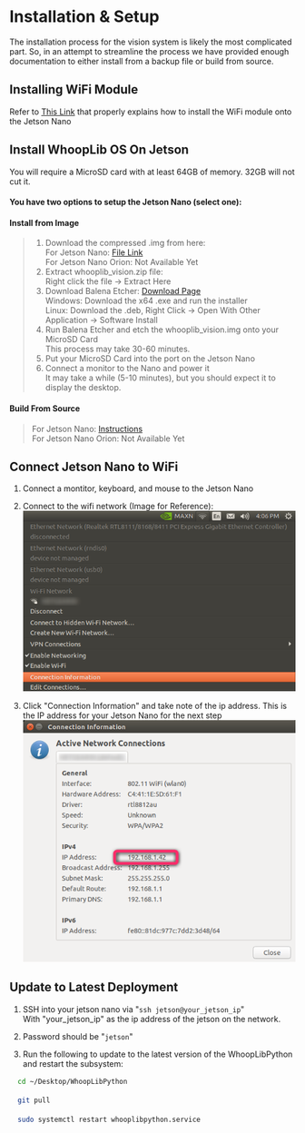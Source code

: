 
# Installation & Setup

The installation process for the vision system is likely the most complicated part. So, in an attempt to streamline the process
we have provided enough documentation to either install from a backup file or build from source.

## Installing WiFi Module

Refer to [This Link](https://kb.vex.com/hc/en-us/articles/360048489132-Installing-the-Intel-Dual-Band-Wi-Fi-and-Antennas-for-VEX-AI) that
properly explains how to install the WiFi module onto the Jetson Nano

## Install WhoopLib OS On Jetson

You will require a MicroSD card with at least 64GB of memory. 32GB will not cut it.

#### You have two options to setup the Jetson Nano (select one):

<!-- tabs:start -->

#### **Install from Image**

> 1. Download the compressed .img from here:\
> For Jetson Nano: [File Link](https://drive.google.com/file/d/1dwa_KmGzVp8BOQCDQ5cHc-nW-zZzIjw9/view?usp=sharing)\
> For Jetson Nano Orion: Not Available Yet
> 2. Extract whooplib_vision.zip file:\
> Right click the file -> Extract Here
> 3. Download Balena Etcher: [Download Page](https://github.com/balena-io/etcher/releases/)\
> Windows: Download the x64 .exe and run the installer\
> Linux: Download the .deb, Right Click -> Open With Other Application -> Software Install
> 4. Run Balena Etcher and etch the whooplib_vision.img onto your MicroSD Card\
> This process may take 30-60 minutes.
> 5. Put your MicroSD Card into the port on the Jetson Nano
> 6. Connect a monitor to the Nano and power it\
> It may take a while (5-10 minutes), but you should expect it to display the desktop.

#### **Build From Source**
> For Jetson Nano: [Instructions](https://docs.google.com/document/d/1R466WGGEFfLnCq74Ui_tFQveaQ1RHnSQTE2j4t9e8I4/edit?usp=sharing)\
> For Jetson Nano Orion: Not Available Yet

<!-- tabs:end -->

## Connect Jetson Nano to WiFi

1. Connect a montitor, keyboard, and mouse to the Jetson Nano

2. Connect to the wifi network (Image for Reference):\
![Image](../images/JetsonWifi.png)

3. Click "Connection Information" and take note of the ip address. This is the IP address for your Jetson Nano for the next step\
![Image](../images/LocalIP.png)


## Update to Latest Deployment

1. SSH into your jetson nano via "```ssh jetson@your_jetson_ip```"\
With "your_jetson_ip" as the ip address of the jetson on the network.

2. Password should be "```jetson```"

3. Run the following to update to the latest version of the WhoopLibPython and restart the subsystem:
```bash
  cd ~/Desktop/WhoopLibPython

  git pull

  sudo systemctl restart whooplibpython.service
```

